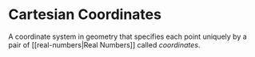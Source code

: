 # Cartesian Coordinates

A coordinate system in geometry that specifies each point uniquely by a pair of [[real-numbers|Real Numbers]] called _coordinates_.
